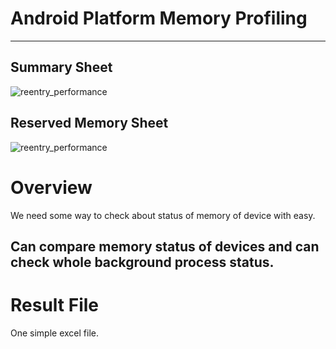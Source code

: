 # Android Platform Memory Profiling
----------------------------------------

## Summary Sheet
![reentry_performance](https://user-images.githubusercontent.com/118165975/209471306-9c2af19c-1e1d-4fd7-8f94-c1eba43ec73d.png)
## Reserved Memory Sheet
![reentry_performance](https://user-images.githubusercontent.com/118165975/209471327-dbba1c2e-fa8a-4d88-84d7-ec8cff17b586.png)

# Overview
We need some way to check about status of memory of device with easy.

Can compare memory status of devices and can check whole background process status.
----------------------------------------

# Result File
One simple excel file.
